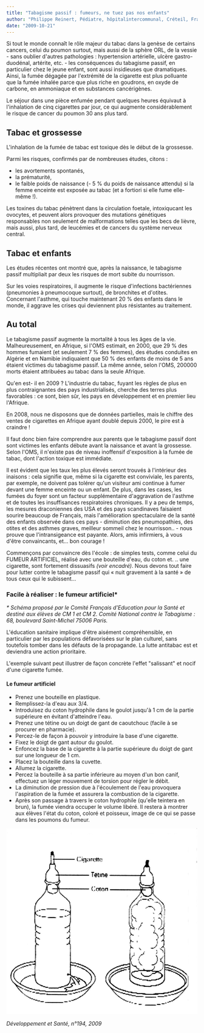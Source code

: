 ```yaml
---
title: "Tabagisme passif : fumeurs, ne tuez pas nos enfants"
author: "Philippe Reinert, Pédiatre, hôpitalintercommunal, Créteil, France "
date: "2009-10-21"
---
```


Si tout le monde connaît le rôle majeur du tabac dans la genèse de certains cancers, celui du poumon surtout, mais aussi de la sphère ORL, de la vessie - sans oublier d'autres pathologies : hypertension artérielle, ulcère gastro-duodénal, artérite, etc. - les conséquences du tabagisme passif, en particulier chez le jeune enfant, sont aussi insidieuses que dramatiques. Ainsi, la fumée dégagée par l'extrémité de la cigarette est plus polluante que la fumée inhalée parce que plus riche en goudrons, en oxyde de carbone, en ammoniaque et en substances cancérigènes.

Le séjour dans une pièce enfumée pendant quelques heures équivaut à l'inhalation de cinq cigarettes par jour, ce qui augmente considérablement le risque de cancer du poumon 30 ans plus tard.
## Tabac et grossesse

L'inhalation de la fumée de tabac est toxique dès le début de la grossesse.

Parmi les risques, confirmés par de nombreuses études, citons :

*   les avortements spontanés,
*   la prématurité,
*   le faible poids de naissance (- 5 % du poids de nais­sance attendu) si la femme enceinte est exposée au tabac (et a fortiori si elle fume elle-même !).

Les toxines du tabac pénètrent dans la circulation foetale, intoxiqucant les ovocytes, et peuvent alors provoquer des mutations génétiques responsables non seulement de malformations telles que les becs de lièvre, mais aussi, plus tard, de leucémies et de cancers du système nerveux central.

## Tabac et enfants

Les études récentes ont montré que, après la nais­sance, le tabagisme passif multipliait par deux les risques de mort subite du nourrisson.

Sur les voies respiratoires, il augmente le risque d'infections bactériennes (pneumonies à pneumo­coque surtout), de bronchites et d'otites. Concernant l'asthme, qui touche maintenant 20 % des enfants dans le monde, il aggrave les crises qui deviennent plus résistantes au traitement.

## Au total

Le tabagisme passif augmente la mortalité à tous les âges de la vie. Malheureusement, en Afrique, si l'OMS estimait, en 2000, que 29 % des hommes fumaient (et seulement 7 % des femmes), des études conduites en Algérie et en Namibie indi­quaient que 50 % des enfants de moins de 5 ans étaient victimes du tabagisme passif. La même année, selon l'OMS, 200000 morts étaient attribuées au tabac dans la seule Afrique.

Qu'en est- il en 2009 ? L'industrie du tabac, fuyant les règles de plus en plus contraignantes des pays industrialisés, cherche des terres plus favorables : ce sont, bien sûr, les pays en développement et en premier lieu l'Afrique.

En 2008, nous ne disposons que de données partielles, mais le chiffre des ventes de cigarettes en Afrique ayant doublé depuis 2000, le pire est à craindre !

Il faut donc bien faire comprendre aux parents que le tabagisme passif dont sont victimes les enfants débute avant la naissance et avant la grossesse. Selon l'OMS, il n'existe pas de niveau inoffensif d'exposition à la fumée de tabac, dont l'action toxique est immédiate.

Il est évident que les taux les plus élevés seront trou­vés à l'intérieur des inaisons : cela signifie que, même si la cigarette est conviviale, les parents, par exemple, ne doivent pas tolérer qu'un visiteur ami continue à fumer devant une femme enceinte ou un enfant. De plus, dans les cases, les fumées du foyer sont un facteur supplémentaire d'aggravation de l'asthme et de toutes les insuffisances respiratoires chroniques. Il y a peu de temps, les mesures draconiennes des USA et des pays scandinaves faisaient sourire beau­coup de Français, mais l'amélioration spectaculaire de la santé des enfants observée dans ces pays - diminution des pneumopathies, des otites et des asthmes graves, meilleur sommeil chez le nourris­son.. - nous prouve que l'intransigeance est payante. Alors, amis infirmiers, à vous d'être convaincants, et... bon courage !

Commençons par convaincre dès l'école : de simples tests, comme celui du FUMEUR ARTIFI­CIEL, réalisé avec une bouteille d'eau, du coton et. .. une cigarette, sont fortement dissuasifs _(voir encadré)_. Nous devons tout faire pour lutter contre le tabagisme passif qui « nuit gravement à la santé » de tous ceux qui le subissent...

### **Facile à réaliser : le fumeur artificiel***

_* Schéma proposé par le Comité Français d'Education pour la Santé et destiné aux élèves de CM 1 et CM 2. Comité National contre le Tabagisme : 68, boulevard Saint-Michel 75006 Paris._

L'éducation sanitaire implique d'être aisément compréhensible, en particulier par les populations défavorisées sur le plan culturel, sans toutefois tomber dans les défauts de la propagande. La lutte antitabac est et deviendra une action prioritaire.

L'exemple suivant peut illustrer de façon concrète l'effet "salissant" et nocif d'une cigarette fumée.

#### Le fumeur artificiel

*   Prenez une bouteille en plastique.
*   Remplissez-la d'eau aux 3/4.
*   Introduisez du coton hydrophile dans le goulot jusqu'à 1 cm de la partie supérieure en évitant d'atteindre l'eau.
*   Prenez une tétine ou un doigt de gant de caout­chouc (facile à se procurer en pharmacie).
*   Percez-le de façon à pouvoir y introduire la base d'une cigarette.
*   Fixez le doigt de gant autour du goulot.
*   Enfoncez la base de la cigarette à la partie supé­rieure du doigt de gant sur une longueur de 1 cm.
*   Placez la bouteille dans la cuvette.
*   Allumez la cigarette.
*   Percez la bouteille à sa partie inférieure au moyen d'un bon canif, effectuez un léger mou­vement de torsion pour régler le débit.
*   La diminution de pression due à l'écoulement de l'eau provoquera l'aspiration de la fumée et assurera la combustion de la cigarette.
*   Après son passage à travers le coton hydrophile (qu'elle teintera en brun), la fumée viendra occu­per le volume libéré. Il restera à montrer aux élèves l'état du coton, coloré et poisseux, image de ce qui se passe dans les poumons du fumeur.

![](i2100-1.jpg)


_Développement et Santé, n°194, 2009_